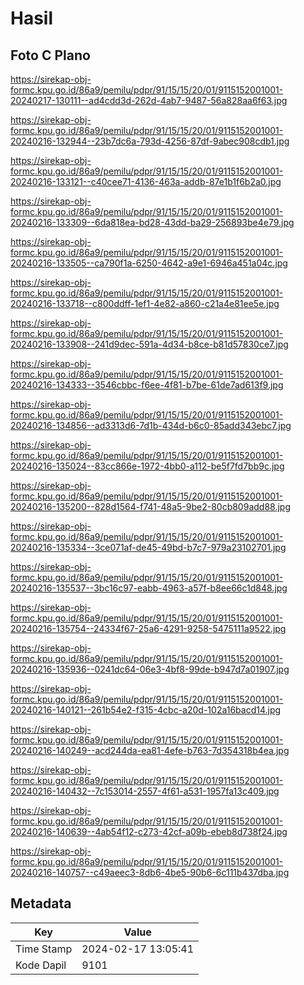 # Hasil

## Foto C Plano

https://sirekap-obj-formc.kpu.go.id/86a9/pemilu/pdpr/91/15/15/20/01/9115152001001-20240217-130111--ad4cdd3d-262d-4ab7-9487-56a828aa6f63.jpg

https://sirekap-obj-formc.kpu.go.id/86a9/pemilu/pdpr/91/15/15/20/01/9115152001001-20240216-132944--23b7dc6a-793d-4256-87df-9abec908cdb1.jpg

https://sirekap-obj-formc.kpu.go.id/86a9/pemilu/pdpr/91/15/15/20/01/9115152001001-20240216-133121--c40cee71-4136-463a-addb-87e1b1f6b2a0.jpg

https://sirekap-obj-formc.kpu.go.id/86a9/pemilu/pdpr/91/15/15/20/01/9115152001001-20240216-133309--6da818ea-bd28-43dd-ba29-256893be4e79.jpg

https://sirekap-obj-formc.kpu.go.id/86a9/pemilu/pdpr/91/15/15/20/01/9115152001001-20240216-133505--ca790f1a-6250-4642-a9e1-6946a451a04c.jpg

https://sirekap-obj-formc.kpu.go.id/86a9/pemilu/pdpr/91/15/15/20/01/9115152001001-20240216-133718--c800ddff-1ef1-4e82-a860-c21a4e81ee5e.jpg

https://sirekap-obj-formc.kpu.go.id/86a9/pemilu/pdpr/91/15/15/20/01/9115152001001-20240216-133908--241d9dec-591a-4d34-b8ce-b81d57830ce7.jpg

https://sirekap-obj-formc.kpu.go.id/86a9/pemilu/pdpr/91/15/15/20/01/9115152001001-20240216-134333--3546cbbc-f6ee-4f81-b7be-61de7ad613f9.jpg

https://sirekap-obj-formc.kpu.go.id/86a9/pemilu/pdpr/91/15/15/20/01/9115152001001-20240216-134856--ad3313d6-7d1b-434d-b6c0-85add343ebc7.jpg

https://sirekap-obj-formc.kpu.go.id/86a9/pemilu/pdpr/91/15/15/20/01/9115152001001-20240216-135024--83cc866e-1972-4bb0-a112-be5f7fd7bb9c.jpg

https://sirekap-obj-formc.kpu.go.id/86a9/pemilu/pdpr/91/15/15/20/01/9115152001001-20240216-135200--828d1564-f741-48a5-9be2-80cb809add88.jpg

https://sirekap-obj-formc.kpu.go.id/86a9/pemilu/pdpr/91/15/15/20/01/9115152001001-20240216-135334--3ce071af-de45-49bd-b7c7-979a23102701.jpg

https://sirekap-obj-formc.kpu.go.id/86a9/pemilu/pdpr/91/15/15/20/01/9115152001001-20240216-135537--3bc16c97-eabb-4963-a57f-b8ee66c1d848.jpg

https://sirekap-obj-formc.kpu.go.id/86a9/pemilu/pdpr/91/15/15/20/01/9115152001001-20240216-135754--24334f67-25a6-4291-9258-5475111a9522.jpg

https://sirekap-obj-formc.kpu.go.id/86a9/pemilu/pdpr/91/15/15/20/01/9115152001001-20240216-135936--0241dc64-06e3-4bf8-99de-b947d7a01907.jpg

https://sirekap-obj-formc.kpu.go.id/86a9/pemilu/pdpr/91/15/15/20/01/9115152001001-20240216-140121--261b54e2-f315-4cbc-a20d-102a16bacd14.jpg

https://sirekap-obj-formc.kpu.go.id/86a9/pemilu/pdpr/91/15/15/20/01/9115152001001-20240216-140249--acd244da-ea81-4efe-b763-7d354318b4ea.jpg

https://sirekap-obj-formc.kpu.go.id/86a9/pemilu/pdpr/91/15/15/20/01/9115152001001-20240216-140432--7c153014-2557-4f61-a531-1957fa13c409.jpg

https://sirekap-obj-formc.kpu.go.id/86a9/pemilu/pdpr/91/15/15/20/01/9115152001001-20240216-140639--4ab54f12-c273-42cf-a09b-ebeb8d738f24.jpg

https://sirekap-obj-formc.kpu.go.id/86a9/pemilu/pdpr/91/15/15/20/01/9115152001001-20240216-140757--c49aeec3-8db6-4be5-90b6-6c111b437dba.jpg


## Metadata

| Key        | Value               |
| ---------- | ------------------- |
| Time Stamp | 2024-02-17 13:05:41 |
| Kode Dapil | 9101                |



